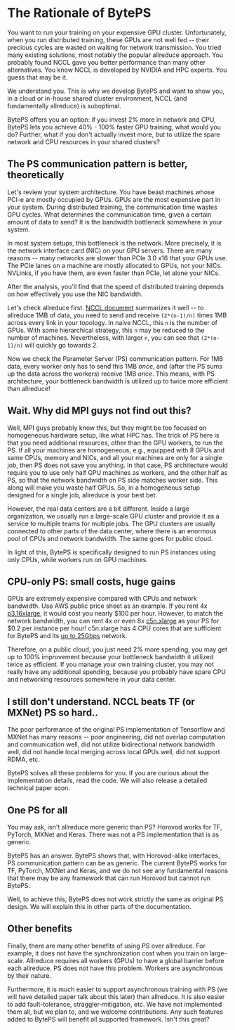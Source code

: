 # The Rationale of BytePS

You want to run your training on your expensive GPU cluster. Unfortunately, when you run distributed training, these GPUs are not well fed -- their precious cycles are wasted on waiting for network transmission. You tried many existing solutions, most notably the popular allreduce approach. You probably found NCCL gave you better performance than many other alternatives. You know NCCL is developed by NVIDIA and HPC experts. You guess that may be it.

We understand you. This is why we develop BytePS and want to show you, in a cloud or in-house shared cluster environment, NCCL (and fundamentally allreduce) is suboptimal.

BytePS offers you an option: if you invest 2% more in network and CPU, BytePS lets you achieve 40% - 100% faster GPU training, what would you do? Further, what if you don't actually invest more, but to utilize the spare network and CPU resources in your shared clusters?

## The PS communication pattern is better, theoretically 

Let's review your system architecture. You have beast machines whose PCI-e are mostly occupied by GPUs. GPUs are the most expensive part in your system. During distributed training, the communication time wastes GPU cycles. What determines the communication time, given a certain amount of data to send? It is the bandwidth bottleneck somewhere in your system.

In most system setups, this bottleneck is the network. More precisely, it is the network interface card (NIC) on your GPU servers. There are many reasons -- many networks are slower than PCIe 3.0 x16 that your GPUs use. The PCIe lanes on a machine are mostly allocated to GPUs, not your NICs. NVLinks, if you have them, are even faster than PCIe, let alone your NICs. 

After the analysis, you'll find that the speed of distributed training depends on how effectively you use the NIC bandwidth. 

Let's check allreduce first. [NCCL document](https://github.com/NVIDIA/nccl-tests/blob/master/doc/PERFORMANCE.md) summarizes it well -- to allreduce 1MB of data, you need to send and receive `(2*(n-1)/n)` times 1MB across every link in your topology. In naive NCCL, this `n` is the number of GPUs. With some hierarchical strategy, this `n` may be reduced to the number of machines. Nevertheless, with larger `n`, you can see that `(2*(n-1)/n)` will quickly go towards 2. 

Now we check the Parameter Server (PS) communication pattern. For 1MB data, every worker only has to send this 1MB *once*, and (after the PS sums up the data across the workers) receive 1MB *once*. This means, with PS architecture, your bottleneck bandwidth is utilized up to twice more efficient than allreduce!

## Wait. Why did MPI guys not find out this?

Well, MPI guys probably know this, but they might be too focused on homogeneous hardware setup, like what HPC has. The trick of PS here is that you need additional resources, other than the GPU workers, to run the PS. If all your machines are homogeneous, e.g., equipped with 8 GPUs and same CPUs, memory and NICs, and all your machines are only for a single job, then PS does not save you anything. In that case, PS architecture would require you to use only half GPU machines as workers, and the other half as PS, so that the network bandwidth on PS side matches worker side. This along will make you waste half GPUs. So, in a homogeneous setup designed for a single job, allreduce is your best bet.

However, the real data centers are a bit different. Inside a large organization, we usually run a large-scale GPU cluster and provide it as a service to multiple teams for multiple jobs. The GPU clusters are usually connected to other parts of the data center, where there is an enormous pool of CPUs and network bandwidth. The same goes for public cloud.

In light of this, BytePS is specifically designed to run PS instances using only CPUs, while workers run on GPU machines.

## CPU-only PS: small costs, huge gains

GPUs are extremely expensive compared with CPUs and network bandwidth. Use AWS public price sheet as an example. If you rent 4x [p3.16xlarge](https://aws.amazon.com/ec2/instance-types/p3/), it would cost you nearly $100 per hour. However, to match the network bandwidth, you can rent 4x or even 8x [c5n.xlarge](https://aws.amazon.com/ec2/pricing/on-demand/) as your PS for $0.2 per instance per hour! 
c5n.xlarge has 4 CPU cores that are sufficient for BytePS and its [up to 25Gbps](https://aws.amazon.com/ec2/instance-types/) network.

Therefore, on a public cloud, you just need 2% more spending, you may get up to 100% improvement because your bottleneck bandwidth it utilized twice as efficient. If you manage your own training cluster, you may not really have any additional spending, because you probably have spare CPU and networking resources somewhere in your data center.

## I still don't understand. NCCL beats TF (or MXNet) PS so hard..

The poor performance of the original PS implementation of Tensorflow and MXNet has many reasons -- poor engineering, did not overlap computation and communication well, did not utilize bidirectional network bandwidth well, did not handle local merging across local GPUs well, did not support RDMA, etc. 

BytePS solves all these problems for you. If you are curious about the implementation details, read the code. We will also release a detailed technical paper soon.

## One PS for all

You may ask, isn't allreduce more generic than PS? Horovod works for TF, PyTorch, MXNet and Keras. There was not a PS implementation that is as generic.

BytePS has an answer. BytePS shows that, with Horovod-alike interfaces, PS communication pattern can be as generic. The current BytePS works for TF, PyTorch, MXNet and Keras, and we do not see any fundamental reasons that there may be any framework that can run Horovod but cannot run BytePS.

Well, to achieve this, BytePS does not work strictly the same as original PS design. We will explain this in other parts of the documentation.

## Other benefits

Finally, there are many other benefits of using PS over allreduce. For example, it does not have the synchronization cost when you train on large-scale. Allreduce requires all workers (GPUs) to have a global barrier before each allreduce. PS does not have this problem. Workers are asynchronous by their nature.

Furthermore, it is much easier to support asynchronous training with PS (we will have detailed paper talk about this later) than allreduce. It is also easier to add fault-tolerance, straggler-mitigation, etc. We have not implemented them all, but we plan to, and we welcome contributions. Any such features added to BytePS will benefit all supported framework. Isn't this great?
